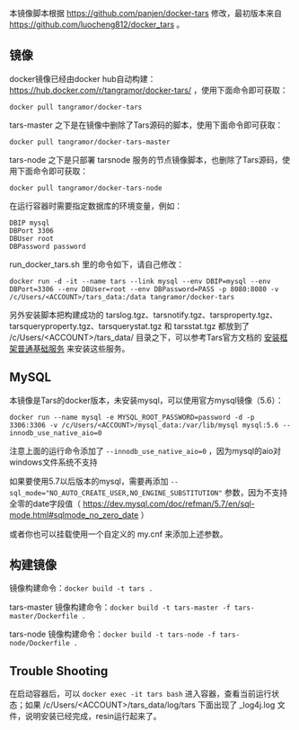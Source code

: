 本镜像脚本根据 https://github.com/panjen/docker-tars 修改，最初版本来自 https://github.com/luocheng812/docker_tars 。


镜像
-----

docker镜像已经由docker hub自动构建：https://hub.docker.com/r/tangramor/docker-tars/ ，使用下面命令即可获取：
```
docker pull tangramor/docker-tars
```

tars-master 之下是在镜像中删除了Tars源码的脚本，使用下面命令即可获取：
```
docker pull tangramor/docker-tars-master
```

tars-node 之下是只部署 tarsnode 服务的节点镜像脚本，也删除了Tars源码，使用下面命令即可获取：
```
docker pull tangramor/docker-tars-node
```

在运行容器时需要指定数据库的环境变量，例如：
```
DBIP mysql
DBPort 3306
DBUser root
DBPassword password
```

run_docker_tars.sh 里的命令如下，请自己修改：
```
docker run -d -it --name tars --link mysql --env DBIP=mysql --env DBPort=3306 --env DBUser=root --env DBPassword=PASS -p 8080:8080 -v /c/Users/<ACCOUNT>/tars_data:/data tangramor/docker-tars
```

另外安装脚本把构建成功的 tarslog.tgz、tarsnotify.tgz、tarsproperty.tgz、tarsqueryproperty.tgz、tarsquerystat.tgz 和 tarsstat.tgz 都放到了 /c/Users/\<ACCOUNT\>/tars_data/ 目录之下，可以参考Tars官方文档的 [安装框架普通基础服务](https://github.com/Tencent/Tars/blob/master/Install.md#44-%E5%AE%89%E8%A3%85%E6%A1%86%E6%9E%B6%E6%99%AE%E9%80%9A%E5%9F%BA%E7%A1%80%E6%9C%8D%E5%8A%A1) 来安装这些服务。


MySQL
-----

本镜像是Tars的docker版本，未安装mysql，可以使用官方mysql镜像（5.6）：
```
docker run --name mysql -e MYSQL_ROOT_PASSWORD=password -d -p 3306:3306 -v /c/Users/<ACCOUNT>/mysql_data:/var/lib/mysql mysql:5.6 --innodb_use_native_aio=0
```
注意上面的运行命令添加了 `--innodb_use_native_aio=0` ，因为mysql的aio对windows文件系统不支持

如果要使用5.7以后版本的mysql，需要再添加 `--sql_mode="NO_AUTO_CREATE_USER,NO_ENGINE_SUBSTITUTION"` 参数，因为不支持全零的date字段值（ https://dev.mysql.com/doc/refman/5.7/en/sql-mode.html#sqlmode_no_zero_date ）

或者你也可以挂载使用一个自定义的 my.cnf 来添加上述参数。


构建镜像
-------

镜像构建命令：`docker build -t tars .`

tars-master 镜像构建命令：`docker build -t tars-master -f tars-master/Dockerfile .`

tars-node 镜像构建命令：`docker build -t tars-node -f tars-node/Dockerfile .`


Trouble Shooting
----------------

在启动容器后，可以 `docker exec -it tars bash` 进入容器，查看当前运行状态；如果 /c/Users/\<ACCOUNT\>/tars_data/log/tars 下面出现了 _log4j.log 文件，说明安装已经完成，resin运行起来了。

